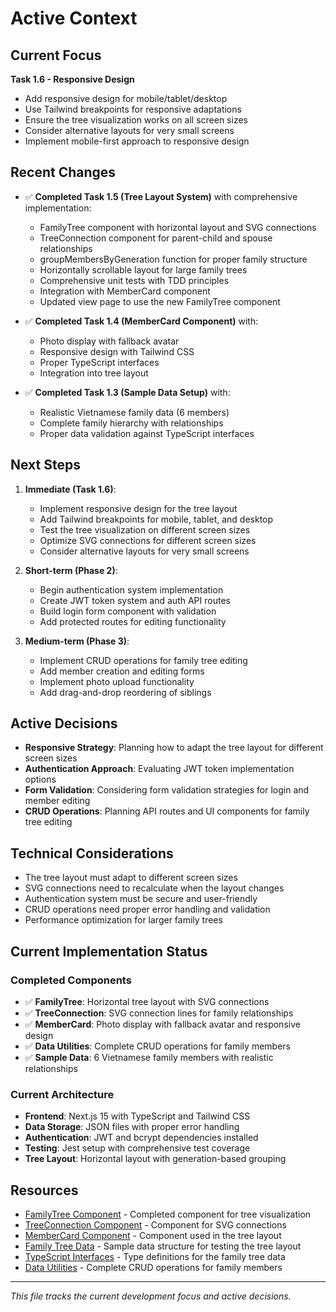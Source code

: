 # Active Context

## Current Focus

**Task 1.6 - Responsive Design**
- Add responsive design for mobile/tablet/desktop
- Use Tailwind breakpoints for responsive adaptations
- Ensure the tree visualization works on all screen sizes
- Consider alternative layouts for very small screens
- Implement mobile-first approach to responsive design

## Recent Changes

- ✅ **Completed Task 1.5 (Tree Layout System)** with comprehensive implementation:
  - FamilyTree component with horizontal layout and SVG connections
  - TreeConnection component for parent-child and spouse relationships
  - groupMembersByGeneration function for proper family structure
  - Horizontally scrollable layout for large family trees
  - Comprehensive unit tests with TDD principles
  - Integration with MemberCard component
  - Updated view page to use the new FamilyTree component

- ✅ **Completed Task 1.4 (MemberCard Component)** with:
  - Photo display with fallback avatar
  - Responsive design with Tailwind CSS
  - Proper TypeScript interfaces
  - Integration into tree layout

- ✅ **Completed Task 1.3 (Sample Data Setup)** with:
  - Realistic Vietnamese family data (6 members)
  - Complete family hierarchy with relationships
  - Proper data validation against TypeScript interfaces

## Next Steps

1. **Immediate (Task 1.6)**:
   - Implement responsive design for the tree layout
   - Add Tailwind breakpoints for mobile, tablet, and desktop
   - Test the tree visualization on different screen sizes
   - Optimize SVG connections for different screen sizes
   - Consider alternative layouts for very small screens

2. **Short-term (Phase 2)**:
   - Begin authentication system implementation
   - Create JWT token system and auth API routes
   - Build login form component with validation
   - Add protected routes for editing functionality

3. **Medium-term (Phase 3)**:
   - Implement CRUD operations for family tree editing
   - Add member creation and editing forms
   - Implement photo upload functionality
   - Add drag-and-drop reordering of siblings

## Active Decisions

- **Responsive Strategy**: Planning how to adapt the tree layout for different screen sizes
- **Authentication Approach**: Evaluating JWT token implementation options
- **Form Validation**: Considering form validation strategies for login and member editing
- **CRUD Operations**: Planning API routes and UI components for family tree editing

## Technical Considerations

- The tree layout must adapt to different screen sizes
- SVG connections need to recalculate when the layout changes
- Authentication system must be secure and user-friendly
- CRUD operations need proper error handling and validation
- Performance optimization for larger family trees

## Current Implementation Status

### **Completed Components**
- ✅ **FamilyTree**: Horizontal tree layout with SVG connections
- ✅ **TreeConnection**: SVG connection lines for family relationships
- ✅ **MemberCard**: Photo display with fallback avatar and responsive design
- ✅ **Data Utilities**: Complete CRUD operations for family members
- ✅ **Sample Data**: 6 Vietnamese family members with realistic relationships

### **Current Architecture**
- **Frontend**: Next.js 15 with TypeScript and Tailwind CSS
- **Data Storage**: JSON files with proper error handling
- **Authentication**: JWT and bcrypt dependencies installed
- **Testing**: Jest setup with comprehensive test coverage
- **Tree Layout**: Horizontal layout with generation-based grouping

## Resources

- [FamilyTree Component](../family-tree/app/components/FamilyTree.tsx) - Completed component for tree visualization
- [TreeConnection Component](../family-tree/app/components/TreeConnection.tsx) - Component for SVG connections
- [MemberCard Component](../family-tree/app/components/MemberCard.tsx) - Component used in the tree layout
- [Family Tree Data](../family-tree/data/family-tree.json) - Sample data structure for testing the tree layout
- [TypeScript Interfaces](../family-tree/types/index.ts) - Type definitions for the family tree data
- [Data Utilities](../family-tree/app/lib/data.ts) - Complete CRUD operations for family members

---

*This file tracks the current development focus and active decisions.* 